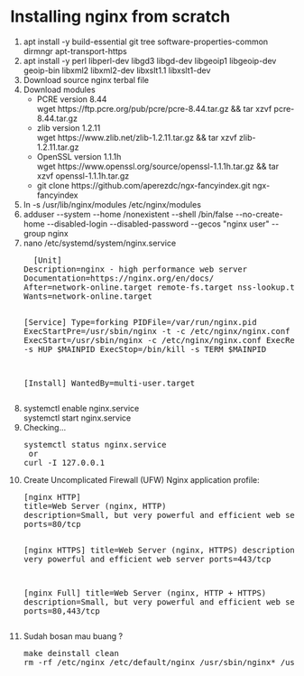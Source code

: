 # Installing nginx from scratch
<ol>
<li>apt install -y build-essential git tree software-properties-common dirmngr apt-transport-https
</li><li>apt install -y perl libperl-dev libgd3 libgd-dev libgeoip1 libgeoip-dev geoip-bin libxml2 libxml2-dev libxslt1.1 libxslt1-dev
</li><li>Download source nginx terbal file
</li><li>Download modules
<ul>
  <li>PCRE version 8.44<br>
wget https://ftp.pcre.org/pub/pcre/pcre-8.44.tar.gz && tar xzvf pcre-8.44.tar.gz
 </li>  <li>
zlib version 1.2.11<br>
wget https://www.zlib.net/zlib-1.2.11.tar.gz && tar xzvf zlib-1.2.11.tar.gz
   </li><li>
OpenSSL version 1.1.1h<br>
wget https://www.openssl.org/source/openssl-1.1.1h.tar.gz && tar xzvf openssl-1.1.1h.tar.gz
</li>
 <li>
git clone https://github.com/aperezdc/ngx-fancyindex.git ngx-fancyindex   
 </li>  
</ul>
  
</li><li>ln -s /usr/lib/nginx/modules /etc/nginx/modules
</li><li>adduser --system --home /nonexistent --shell /bin/false --no-create-home --disabled-login --disabled-password --gecos "nginx user" --group nginx
</li><li>nano /etc/systemd/system/nginx.service<br><pre>
  [Unit]
Description=nginx - high performance web server
Documentation=https://nginx.org/en/docs/
After=network-online.target remote-fs.target nss-lookup.target
Wants=network-online.target

[Service]
Type=forking
PIDFile=/var/run/nginx.pid
ExecStartPre=/usr/sbin/nginx -t -c /etc/nginx/nginx.conf
ExecStart=/usr/sbin/nginx -c /etc/nginx/nginx.conf
ExecReload=/bin/kill -s HUP $MAINPID
ExecStop=/bin/kill -s TERM $MAINPID

[Install]
WantedBy=multi-user.target
</pre>
</li><li>systemctl enable nginx.service<br>
systemctl start nginx.service
</li><li>
Checking...
<pre>systemctl status nginx.service
 or
curl -I 127.0.0.1
</pre>
</li><li>
  Create Uncomplicated Firewall (UFW) Nginx application profile:
  <pre>
[nginx HTTP]
title=Web Server (nginx, HTTP)
description=Small, but very powerful and efficient web server
ports=80/tcp

[nginx HTTPS]
title=Web Server (nginx, HTTPS)
description=Small, but very powerful and efficient web server
ports=443/tcp

[nginx Full]
title=Web Server (nginx, HTTP + HTTPS)
description=Small, but very powerful and efficient web server
ports=80,443/tcp
</pre>
</li><li>Sudah bosan mau buang ? <br>
  <pre>
make deinstall clean
rm -rf /etc/nginx /etc/default/nginx /usr/sbin/nginx* /usr/local/nginx /var/run/nginx.pid /var/log/nginx

</pre>     
</li>
</ol>

